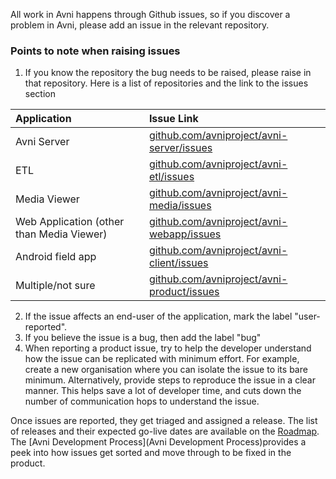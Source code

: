 All work in Avni happens through Github issues, so if you discover a problem in Avni, please add an issue in the relevant repository. 

### Points to note when raising issues

1. If you know the repository the bug needs to be raised, please raise in that repository. Here is a list of repositories and the link to the issues section

| Application                               | Issue Link                                                                              |
| :---------------------------------------- | :-------------------------------------------------------------------------------------- |
| Avni Server                               | [github.com/avniproject/avni-server/issues](github.com/avniproject/avni-server/issues)  |
| ETL                                       | [github.com/avniproject/avni-etl/issues](github.com/avniproject/avni-server/issues)     |
| Media Viewer                              | [github.com/avniproject/avni-media/issues](github.com/avniproject/avni-server/issues)   |
| Web Application (other than Media Viewer) | [github.com/avniproject/avni-webapp/issues](github.com/avniproject/avni-server/issues)  |
| Android field app                         | [github.com/avniproject/avni-client/issues](github.com/avniproject/avni-server/issues)  |
| Multiple/not sure                         | [github.com/avniproject/avni-product/issues](github.com/avniproject/avni-server/issues) |

2. If the issue affects an end-user of the application, mark the label "user-reported". 
3. If you believe the issue is a bug, then add the label "bug"
4. When reporting a product issue, try to help the developer understand how the issue can be replicated with minimum effort. For example, create a new organisation where you can isolate the issue to its bare minimum. Alternatively, provide steps to reproduce the issue in a clear manner. This helps save a lot of developer time, and cuts down the number of communication hops to understand the issue. 

Once issues are reported, they get triaged and assigned a release. The list of releases and their expected go-live dates are available on the [Roadmap](https://github.com/orgs/avniproject/projects/2/views/7). The [Avni Development Process]\(Avni Development Process)provides a peek into how issues get sorted and move through to be fixed in the product.
